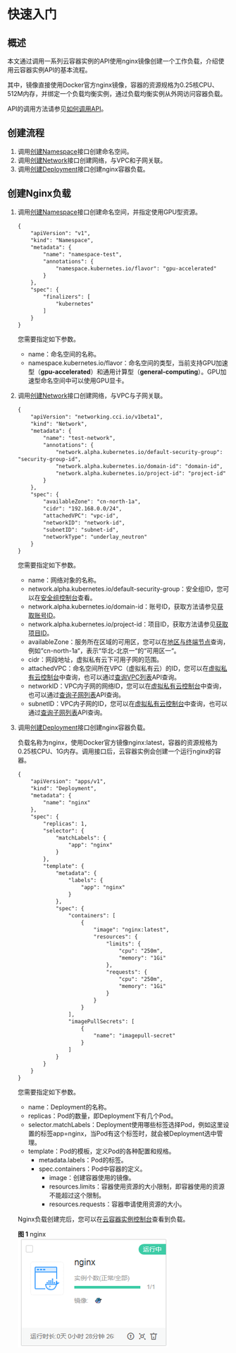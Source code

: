 # 快速入门<a name="cci_02_0011"></a>

## 概述<a name="section142673304107"></a>

本文通过调用一系列云容器实例的API使用nginx镜像创建一个工作负载，介绍使用云容器实例API的基本流程。

其中，镜像直接使用Docker官方nginx镜像，容器的资源规格为0.25核CPU、512M内存，并绑定一个负载均衡实例，通过负载均衡实例从外网访问容器负载。

API的调用方法请参见[如何调用API](如何调用API.md)。

## 创建流程<a name="section114621034191316"></a>

1.  调用[创建Namespace](创建Namespace.md)接口创建命名空间。
2.  调用[创建Network](创建Network.md)接口创建网络，与VPC和子网关联。
3.  调用[创建Deployment](创建Deployment.md)接口创建nginx容器负载。

## 创建Nginx负载<a name="section680742610404"></a>

1.  调用[创建Namespace](创建Namespace.md)接口创建命名空间，并指定使用GPU型资源。

    ```
    {
        "apiVersion": "v1",
        "kind": "Namespace",
        "metadata": {
            "name": "namespace-test",
            "annotations": {
                "namespace.kubernetes.io/flavor": "gpu-accelerated"
            }
        },
        "spec": {
            "finalizers": [
                "kubernetes"
            ]
        }
    }
    ```

    您需要指定如下参数。

    -   name：命名空间的名称。
    -   namespace.kubernetes.io/flavor：命名空间的类型，当前支持GPU加速型（**gpu-accelerated**）和通用计算型（**general-computing**）。GPU加速型命名空间中可以使用GPU显卡。

2.  调用[创建Network](创建Network.md)接口创建网络，与VPC与子网关联。

    ```
    {
        "apiVersion": "networking.cci.io/v1beta1",
        "kind": "Network",
        "metadata": {
            "name": "test-network",
            "annotations": {
                "network.alpha.kubernetes.io/default-security-group": "security-group-id",
                "network.alpha.kubernetes.io/domain-id": "domain-id",
                "network.alpha.kubernetes.io/project-id": "project-id"
            }
        },
        "spec": {
            "availableZone": "cn-north-1a",
            "cidr": "192.168.0.0/24",
            "attachedVPC": "vpc-id",
            "networkID": "network-id",
            "subnetID": "subnet-id",
            "networkType": "underlay_neutron"
        }
    }
    ```

    您需要指定如下参数。

    -   name：网络对象的名称。
    -   network.alpha.kubernetes.io/default-security-group：安全组ID，您可以在[安全组控制台](https://console.huaweicloud.com/vpc/#/vpc/vpcmanager/securitygroups)查看。
    -   network.alpha.kubernetes.io/domain-id：账号ID，获取方法请参见[获取账号ID](获取账号ID.md)。
    -   network.alpha.kubernetes.io/project-id：项目ID，获取方法请参见[获取项目ID](获取项目ID.md)。
    -   availableZone：服务所在区域的可用区，您可以在[地区与终端节点](https://developer.huaweicloud.com/endpoint)查询，例如“cn-north-1a“，表示“华北-北京一“的“可用区一“。
    -   cidr：网段地址，虚拟私有云下可用子网的范围。
    -   attachedVPC：命名空间所在VPC（虚拟私有云）的ID，您可以在[虚拟私有云控制台](https://console.huaweicloud.com/vpc/#/vpc/vpcmanager/vpcs)中查询，也可以通过[查询VPC列表](https://support.huaweicloud.com/api-vpc/vpc_api01_0003.html)API查询。
    -   networkID：VPC内子网的网络ID，您可以在[虚拟私有云控制台](https://console.huaweicloud.com/vpc/#/vpc/vpcmanager/vpcs)中查询，也可以通过[查询子网列表](https://support.huaweicloud.com/api-vpc/vpc_subnet01_0003.html)API查询。
    -   subnetID：VPC内子网的ID，您可以在[虚拟私有云控制台](https://console.huaweicloud.com/vpc/#/vpc/vpcmanager/vpcs)中查询，也可以通过[查询子网列表](https://support.huaweicloud.com/api-vpc/vpc_subnet01_0003.html)API查询。

3.  调用[创建Deployment](创建Deployment.md)接口创建nginx容器负载。

    负载名称为nginx，使用Docker官方镜像nginx:latest，容器的资源规格为0.25核CPU、1G内存。调用接口后，云容器实例会创建一个运行nginx的容器。

    ```
    {
        "apiVersion": "apps/v1",
        "kind": "Deployment",
        "metadata": {
            "name": "nginx"
        },
        "spec": {
            "replicas": 1,
            "selector": {
                "matchLabels": {
                    "app": "nginx"
                }
            },
            "template": {
                "metadata": {
                    "labels": {
                        "app": "nginx"
                    }
                },
                "spec": {
                    "containers": [
                        {
                            "image": "nginx:latest",
                            "resources": {
                                "limits": {
                                    "cpu": "250m",
                                    "memory": "1Gi"
                                },
                                "requests": {
                                    "cpu": "250m",
                                    "memory": "1Gi"
                                }
                            }
                        }
                    ],
                    "imagePullSecrets": [
                        {
                            "name": "imagepull-secret"
                        }
                    ]
                }
            }
        }
    }
    ```

    您需要指定如下参数。

    -   name：Deployment的名称。
    -   replicas：Pod的数量，即Deployment下有几个Pod。
    -   selector.matchLabels：Deployment使用哪些标签选择Pod，例如这里设置的标签app=nginx，当Pod有这个标签时，就会被Deployment选中管理。
    -   template：Pod的模板，定义Pod的各种配置和规格。
        -   metadata.labels：Pod的标签。
        -   spec.containers：Pod中容器的定义。
            -   image：创建容器使用的镜像。
            -   resources.limits：容器使用资源的大小限制，即容器使用的资源不能超过这个限制。
            -   resources.requests：容器申请使用资源的大小。


    Nginx负载创建完后，您可以在[云容器实例控制台](https://console.huaweicloud.com/cci/#/app/dashboard)查看到负载。

    **图 1**  nginx<a name="fig47489333115"></a>  
    ![](figures/nginx.png "nginx")


